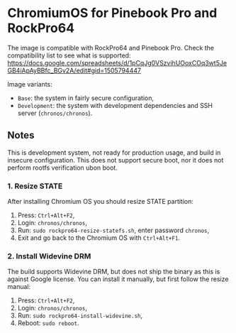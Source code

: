 # ChromiumOS for Pinebook Pro and RockPro64

The image is compatible with RockPro64 and Pinebook Pro.
Check the compatibility list to see what is supported: https://docs.google.com/spreadsheets/d/1pCqJg0VSzvihUOoxCOq3wt5JeGB4iApAyBBfc_BGv2A/edit#gid=1505794447

Image variants:

- `Base`: the system in fairly secure configuration,
- `Development`: the system with development dependencies and SSH server (`chronos/chronos`).

## Notes

This is development system, not ready for production usage,
and build in insecure configuration. This does not support secure
boot, nor it does not perform rootfs verification ubon boot.

### 1. Resize STATE

After installing Chromium OS you should resize STATE partition:

1. Press: `Ctrl+Alt+F2`,
2. Login: `chronos/chronos`,
3. Run: `sudo rockpro64-resize-statefs.sh`, enter password `chronos`,
4. Exit and go back to the Chromium OS with `Ctrl+Alt+F1`.

### 2. Install Widevine DRM

The build supports Widevine DRM, but does not ship the binary
as this is against Google license. You can install it manually,
but first follow the resize manual:

1. Press: `Ctrl+Alt+F2`,
2. Login: `chronos/chronos`,
3. Run: `sudo rockpro64-install-widevine.sh`,
4. Reboot: `sudo reboot`.
